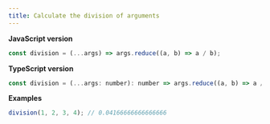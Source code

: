 ```yaml
---
title: Calculate the division of arguments
---
```


**JavaScript version**

```js
const division = (...args) => args.reduce((a, b) => a / b);
```

**TypeScript version**

```js
const division = (...args: number): number => args.reduce((a, b) => a / b);
```

**Examples**

```js
division(1, 2, 3, 4); // 0.04166666666666666
```
